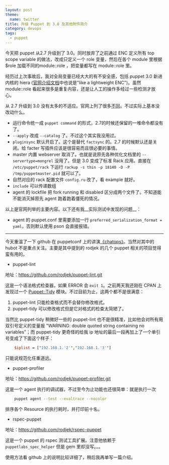```yaml
---
layout: post
theme:
  name: twitter
title: 升级 Puppet 到 3.0 及其他附件简介
category: devops
tags:
  - puppet
---
```


今天把 puppet 从2.7 升级到了 3.0。同时放弃了之前通过 ENC 定义所有 top scope variable 的做法，改成只定义一个 role 变量，然后在各个 module 里根据 $role 加载不同的module::role ，把变量都写在 module::role 里。

经历过上次事故后，我对全局变量已经大大的有不安全感，包括 puppet 3.0 新进内核的 hiera ([官网介绍文档](http://docs.puppetlabs.com/puppet/3/reference/lang_classes.html#using-hierainclude)中也说是"like a lightweight ENC")。虽然 module::role 看起来很多是重复内容，还是让人工的操作多经过一些检测才放心。

从 2.7 升级到 3.0 没有太多的不适应。官网上列了很多[不同](http://docs.puppetlabs.com/puppet/3/reference/release_notes.html)。不过实际上基本没改动什么。

* 运行命令统一成 `puppet command` 的形式，2.7的时候还保留的一堆命令都没有了。
* `--apply` 改成 `--catalog`  了。不过这个其实我没用过。
* `pluginsync` 默认开启了。这个是替代 `factsync` 的。2.7 的时候默认还是关闭。给 facter 写插件应该是很容易而且很必要的事情。
* master 内置 webserver 取消了。也就是说原先各种优化文档里的 `--servertype=mongrel` 没用了。但是 3.0 变成了标准 Rack 应用。直接在 `/etc/puppet/rack` 下运行 `rackup -s thin -p 18140 -D -P /tmp/puppetmaster.pid` 就可以了。
* 自然对应的 rack 配置文件 `config.ru` 改了，看 example 就好。
* `include` 可以传递数组
* agent 的 lockfile 把 fork running 和 disabled 区分成两个文件了。不知道能不能消灭掉原先 agent 跑着跑着僵死的情况。

以上是官网列举的主要内容。以下还有我__实际测试中发现的问题__：

* agent 的 puppet.conf 里需要添加一行 `preferred_serialization_format = yaml`，否则默认使用 pson 会直接报错。

----------------------------------------

今天重温了一下 github 在 puppetconf 上的讲演[《chatops》](https://speakerdeck.com/jnewland/chatops)。当然对其中的 hubot 不是重点关注。主要是其中提到的 rodjek 的几个 puppet 相关的项目觉得蛮有用的。

* puppet-lint 

地址：<https://github.com/rodjek/puppet-lint.git>

这是一个语法格式检查器，如果 ERROR 会 `exit 1`。之前两天我还刚在 CPAN 上发现过一个 [Puppet::Tidy](https://metacpan.org/module/Puppet::Tidy) 模块。不过目前为止，这两个都不是很满意：

1. puppet-lint 只能检查格式而不会替你修改格式。
2. puppet-tidy 可以修改格式但是它对格式的检查太简陋了。

当然比 puppet-tidy 稍微好一些的 puppet-lint 也不是很精准，比如他会对所有用双引号定义的变量报 "WARNING: double quoted string containing no variables"；而 puppet-tidy 更奇怪的给我 ip 地址的最后一段再加上了一个单引号变成了下面这个样子：

```perl
    $iplist = ["192.168.1.'2'","192.168.1.'3'"]
```

只能说规范化任重道远。

* puppet-profiler

地址：<https://github.com/rodjek/puppet-profiler.git>

这是一个 agent 执行的调试器，不过至今为止功能也还很简单：就是执行一次 

```bash
    puppet agent --test --evaltrace --nocolor
```

排序各个 Resource 的执行耗时，并打印前十名。

* rspec-puppet

地址：<https://github.com/rodjek/rspec-puppet>

这是一个 puppet 的 rspec 测试工具扩展。注意他依赖于 `puppetlabs_spec_helper` 但是 gem 里却没写。。。

使用方法看 github 上的说明比较详细了，稍后我再单写一篇介绍。
